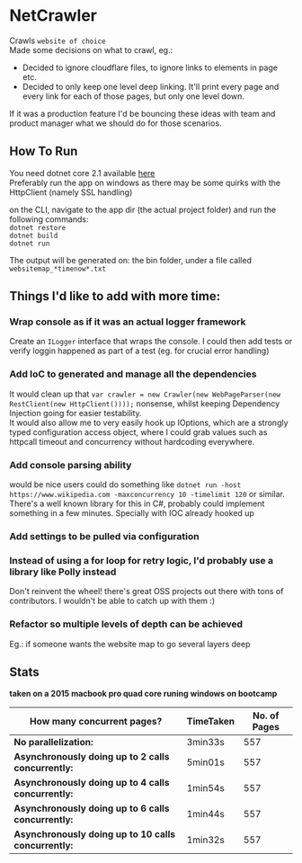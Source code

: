 # NetCrawler

Crawls `website of choice`  
Made some decisions on what to crawl, eg.:  
- Decided to ignore cloudflare files, to ignore links to elements in page etc.  
- Decided to only keep one level deep linking. It'll print every page and every link for each of those pages, but only one level down.  

If it was a production feature I'd be bouncing these ideas with team and product manager what we should do for those scenarios.  

## How To Run
You need dotnet core 2.1 available [here](https://www.microsoft.com/net/download/windows)  
Preferably run the app on windows as there may be some quirks with the HttpClient (namely SSL handling)

on the CLI, navigate to the app dir (the actual project folder) and run the following commands:  
`dotnet restore`  
`dotnet build`  
`dotnet run`  

The output will be generated on: the bin folder, under a file called `websitemap_*timenow*.txt`

## Things I'd like to add with more time:
### Wrap console as if it was an actual logger framework  
Create an `ILogger` interface that wraps the console. I could then add tests or verify loggin happened as part of a test (eg. for crucial error handling)  

### Add IoC to generated and manage all the dependencies
It would clean up that `var crawler = new Crawler(new WebPageParser(new RestClient(new HttpClient())));` nonsense, whilst keeping Dependency Injection going for easier testability.  
It would also allow me to very easily hook up IOptions, which are a strongly typed configuration access object, where I could grab values such as httpcall timeout and concurrency without hardcoding everywhere.  

### Add console parsing ability
would be nice users could do something like `dotnet run -host https://www.wikipedia.com -maxconcurrency 10 -timelimit 120` or similar.  
There's a well known library for this in C#, probably could implement something in a few minutes. Specially with IOC already hooked up  

### Add settings to be pulled via configuration 

### Instead of using a for loop for retry logic, I'd probably use a library like Polly instead
Don't reinvent the wheel! there's great OSS projects out there with tons of contributors. I wouldn't be able to catch up with them :)

### Refactor so multiple levels of depth can be achieved
Eg.: if someone wants the website map to go several layers deep

## Stats
__taken on a 2015 macbook pro quad core runing windows on bootcamp__

How many concurrent pages?                                | TimeTaken     | No. of Pages  
--------------------------------------------------------- | ------------- | -------------  
**No parallelization:**                                   | 3min33s       |           557  
**Asynchronously doing up to 2 calls concurrently:**      | 5min01s       |           557  
**Asynchronously doing up to 4 calls concurrently:**      | 1min54s       |           557  
**Asynchronously doing up to 6 calls concurrently:**      | 1min44s       |           557  
**Asynchronously doing up to 10 calls concurrently:**     | 1min32s       |           557